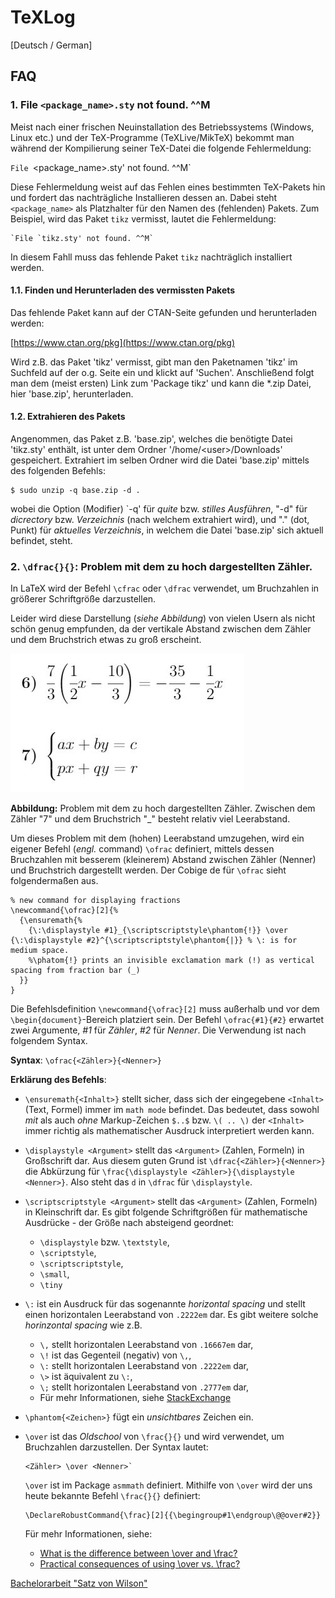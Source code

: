 # TeXLog

[Deutsch / German]

## FAQ ##

### 1. File `<package_name>.sty` not found. ^^M ###

Meist nach einer frischen Neuinstallation des Betriebssystems
(Windows, Linux etc.) und der TeX-Programme (TeXLive/MikTeX)
bekommt man während der Kompilierung seiner TeX-Datei die
folgende Fehlermeldung:

`File `<package_name>.sty' not found. ^^M`

Diese Fehlermeldung weist auf das Fehlen eines bestimmten
TeX-Pakets hin und fordert das nachträgliche Installieren
dessen an.
Dabei steht `<package_name>` als Platzhalter für den Namen
des (fehlenden) Pakets.
Zum Beispiel, wird das Paket `tikz` vermisst, lautet die
Fehlermeldung:

    `File `tikz.sty' not found. ^^M`

In diesem Fahll muss das fehlende Paket `tikz` nachträglich
installiert werden.


#### 1.1. Finden und Herunterladen des vermissten Pakets ####

Das fehlende Paket kann auf der CTAN-Seite gefunden und
herunterladen werden:

[https://www.ctan.org/pkg](https://www.ctan.org/pkg)

Wird z.B. das Paket 'tikz' vermisst, gibt man den Paketnamen
'tikz' im Suchfeld auf der o.g. Seite ein und klickt auf
'Suchen'. Anschließend folgt man dem (meist ersten) Link
zum 'Package tikz' und kann die *.zip Datei, hier 
'base.zip', herunterladen.

#### 1.2. Extrahieren des Pakets ####

Angenommen, das Paket z.B. 'base.zip', welches die benötigte
Datei 'tikz.sty' enthält, ist unter dem Ordner
'/home/\<user\>/Downloads' gespeichert. Extrahiert im selben
Ordner wird die Datei 'base.zip' mittels des folgenden Befehls:

    $ sudo unzip -q base.zip -d .
    
wobei die Option (Modifier) `-q' für *quite* bzw.
*stilles Ausführen*, "-d" für *dicrectory* bzw. *Verzeichnis*
(nach welchem extrahiert wird), und "." (dot, Punkt) für
*aktuelles Verzeichnis*, in welchem die Datei 'base.zip' sich
aktuell befindet, steht.


### 2. `\dfrac{}{}`: Problem mit dem zu hoch dargestellten Zähler. ###

In LaTeX wird der Befehl `\cfrac` oder `\dfrac` verwendet, um
Bruchzahlen in größerer Schriftgröße darzustellen.

Leider wird diese Darstellung (*siehe Abbildung*) von vielen
Usern als nicht schön genug empfunden, da der vertikale
Abstand zwischen dem Zähler und dem Bruchstrich etwas zu groß
erscheint.

![cfrac_dfrac_cases](https://raw.githubusercontent.com/s0nda/TeXLog/main/media/img/cfrac_dfrac_cases.png)

**Abbildung:** Problem mit dem zu hoch dargestellten Zähler.
Zwischen dem Zähler "7" und dem Bruchstrich "_" besteht
relativ viel Leerabstand.

Um dieses Problem mit dem (hohen) Leerabstand umzugehen,
wird ein eigener Befehl (*engl.* command) `\ofrac` definiert,
mittels dessen Bruchzahlen mit besserem (kleinerem) Abstand
zwischen Zähler (Nenner) und Bruchstrich dargestellt werden.
Der Cobige de für `\ofrac` sieht folgendermaßen aus.
```
% new command for displaying fractions
\newcommand{\ofrac}[2]{%
  {\ensuremath{%
    {\:\displaystyle #1}_{\scriptscriptstyle\phantom{!}} \over {\:\displaystyle #2}^{\scriptscriptstyle\phantom{|}} % \: is for medium space.
    %\phatom{!} prints an invisible exclamation mark (!) as vertical spacing from fraction bar (_)
  }}
}
```

Die Befehlsdefinition `\newcommand{\ofrac}[2]` muss außerhalb
und vor dem `\begin{document}`-Bereich platziert sein.
Der Befehl `\ofrac{#1}{#2}` erwartet zwei Argumente, *#1*
für *Zähler*, *#2* für *Nenner*. Die Verwendung ist nach
folgendem Syntax.

**Syntax**: `\ofrac{<Zähler>}{<Nenner>}`

**Erklärung des Befehls**:
- `\ensuremath{<Inhalt>}` stellt sicher, dass sich der eingegebene
  `<Inhalt>` (Text, Formel) immer im `math mode` befindet.
  Das bedeutet, dass sowohl *mit* als auch *ohne* Markup-Zeichen
  `$..$` bzw. `\( .. \)` der `<Inhalt>` immer richtig als
  mathematischer Ausdruck interpretiert werden kann.
- `\displaystyle <Argument>` stellt das `<Argument>` (Zahlen,
  Formeln) in Großschrift dar. Aus diesem guten Grund ist
  `\dfrac{<Zähler>}{<Nenner>}` die Abkürzung für
  `\frac{\displaystyle <Zähler>}{\displaystyle <Nenner>}`.
  Also steht das `d` in `\dfrac` für `\displaystyle`.
- `\scriptscriptstyle <Argument>` stellt das `<Argument>` (Zahlen,
  Formeln) in Kleinschrift dar. Es gibt folgende Schriftgrößen
  für mathematische Ausdrücke - der Größe nach absteigend geordnet:
  
  - `\displaystyle` bzw. `\textstyle`,
  - `\scriptstyle`,
  - `\scriptscriptstyle`,
  - `\small`,
  - `\tiny`

- `\:` ist ein Ausdruck für das sogenannte *horizontal spacing*
  und stellt einen horizontalen Leerabstand von `.2222em` dar.
  Es gibt weitere solche *horinzontal spacing* wie z.B.

  - `\,` stellt horizontalen Leerabstand von `.16667em` dar,
  - `\!` ist das Gegenteil (negativ) von `\,`,
  - `\:` stellt horizontalen Leerabstand von `.2222em` dar,
  - `\>` ist äquivalent zu `\:`,
  - `\;` stellt horizontalen Leerabstand von `.2777em` dar,
  - Für mehr Informationen, siehe
  [StackExchange](https://tex.stackexchange.com/questions/74353/what-commands-are-there-for-horizontal-spacing)

- `\phantom{<Zeichen>}` fügt ein *unsichtbares* Zeichen ein.
- `\over` ist das *Oldschool* von `\frac{}{}` und wird verwendet,
  um Bruchzahlen darzustellen. Der Syntax lautet:
  ```
  <Zähler> \over <Nenner>`
  ```
  `\over` ist im Package `asmmath` definiert. Mithilfe von `\over`
  wird der uns heute bekannte Befehl `\frac{}{}` definiert:
  ```
  \DeclareRobustCommand{\frac}[2]{{\begingroup#1\endgroup\@@over#2}}
  ```
  Für mehr Informationen, siehe:

  - [What is the difference between \over and \frac?](https://tex.stackexchange.com/questions/73822/what-is-the-difference-between-over-and-frac/)
  - [Practical consequences of using \over vs. \frac?](https://tex.stackexchange.com/questions/365328/practical-consequences-of-using-over-vs-frac)

[Bachelorarbeit "Satz von Wilson"](https://www.overleaf.com/read/mzbmgbxsbrqj)


